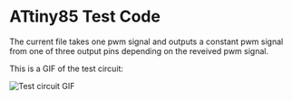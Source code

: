 # ATtiny85 Test Code

The current file takes one pwm signal and outputs a constant pwm signal from one of three output pins depending on the reveived pwm signal.

This is a GIF of the test circuit:

![Test circuit GIF](/images/attiny85-test.gif)
